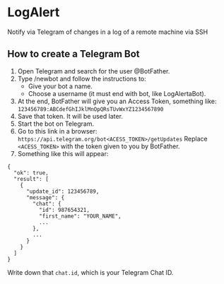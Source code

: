 # LogAlert
Notify via Telegram of changes in a log of a remote machine via SSH

## How to create a Telegram Bot

1. Open Telegram and search for the user @BotFather.
2. Type /newbot and follow the instructions to:
    - Give your bot a name.
	- Choose a username (it must end with bot, like LogAlertaBot).
3. At the end, BotFather will give you an Access Token, something like:
`123456789:ABCdefGhIJklMnOpQRsTUvWxYZ1234567890`
4. Save that token. It will be used later.
5. Start the bot on Telegram.
6. Go to this link in a browser:
`https://api.telegram.org/bot<ACESS_TOKEN>/getUpdates`
Replace `<ACESS_TOKEN>` with the token given to you by BotFather. 
7. Something like this will appear:
<pre><code>{
  "ok": true,
  "result": [
    {
      "update_id": 123456789,
      "message": {
        "chat": {
          "id": 987654321,
          "first_name": "YOUR_NAME",
          ...
        },
        ...
      }
    }
  ]
}</code></pre>
Write down that `chat.id`, which is your Telegram Chat ID.